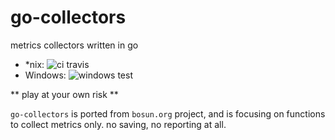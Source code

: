 # go-collectors
metrics collectors written in go

* *nix: ![ci travis][ci_travis]
* Windows: ![windows test][ci_windows]

[ci_travis]: https://travis-ci.org/oliveagle/go-collectors.svg "CI Travis"
[ci_windows]: https://ci.appveyor.com/api/projects/status/github/oliveagle/go-collectors?branch=master&svg=true "Windows Build"

** play at your own risk **

`go-collectors` is ported from `bosun.org` project, and is focusing on functions to collect metrics only. no saving, no reporting at all. 

